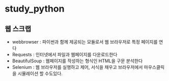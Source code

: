 # study_python

## 웹 스크랩
 - webbrowser : 파이썬과 함께 제공되는 모듈로서 웹 브라우저로 특정 페이지를 연다
 - Requests : 인터넷에서 파일과 웹페이지를 다운로드한다
 - BeautifulSoup : 웹페이지를 작성하는 형식인 HTML을 구문 분석한다
 - Selenium : 웹 브라우저를 실행하고 제어, 서식을 채우고 브라우저에서 마우스클릭을 시뮬레이션 할 수도있다.
